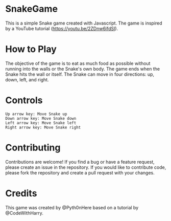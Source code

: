 # SnakeGame
This is a simple Snake game created with Javascript. The game is inspired by a YouTube tutorial (https://youtu.be/2ZDnw6ifdSI).

# How to Play
The objective of the game is to eat as much food as possible without running into the walls or the Snake's own body. The game ends when the Snake hits the wall or itself. The Snake can move in four directions: up, down, left, and right.

# Controls

    Up arrow key: Move Snake up
    Down arrow key: Move Snake down
    Left arrow key: Move Snake left
    Right arrow key: Move Snake right

# Contributing
Contributions are welcome! If you find a bug or have a feature request, please create an issue in the repository. If you would like to contribute code, please fork the repository and create a pull request with your changes.

# Credits

This game was created by @Pyth0nHere based on a tutorial by @CodeWithHarry.
